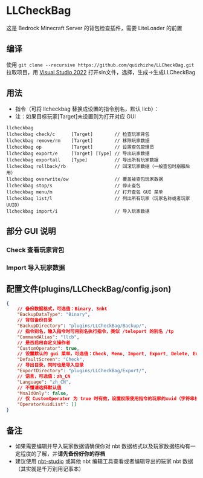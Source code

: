 # LLCheckBag
这是 Bedrock Minecraft Server 的背包检查插件，需要 LiteLoader 的前置

## 编译
使用
``
git clone --recursive https://github.com/quizhizhe/LLCheckBag.git
``
拉取项目，用 [Visual Studio 2022](https://visualstudio.microsoft.com/vs/) 打开sln文件，选择，生成->生成LLCheckBag

## 用法
* 指令（可将 llcheckbag 替换成设置的指令别名，默认 llcb）：
* 注：如果目标玩家[Target]未设置则为打开对应 GUI
```
llcheckbag
llcheckbag check/c      [Target]        // 检查玩家背包
llcheckbag remove/rm    [Target]        // 移除玩家数据
llcheckbag op           [Target]        // 设置查包管理员
llcheckbag export/e     [Target] [Type] // 导出玩家数据
llcheckbag exportall    [Type]          // 导出所有玩家数据
llcheckbag rollback/rb                  // 回滚玩家数据（一般查包时崩服后用）
llcheckbag overwrite/ow                 // 覆盖被查包玩家数据
llcheckbag stop/s                       // 停止查包
llcheckbag menu/m                       // 打开查包 GUI 菜单
llcheckbag list/l                       // 列出所有玩家（玩家名称或者玩家UUID）
llcheckbag import/i                     // 导入玩家数据
```

## 部分 GUI 说明
### Check  查看玩家背包
### Import 导入玩家数据
 
## 配置文件(plugins/LLCheckBag/config.json)
```json
{
    // 备份数据格式，可选值：Binary, Snbt
    "BackupDataType": "Binary",
    // 背包备份目录
    "BackupDirectory": "plugins/LLCheckBag/Backup/",
    // 指令别名，输入指令时可用别名执行指令，类似 /teleport 的别名 /tp
    "CommandAlias": "llcb",
    // 是否启用自定义操作者
    "CustomOperator": true,
    // 设置默认的 gui 菜单，可选值：Check, Menu, Import, Export, Delete, ExportAll
    "DefaultScreen": "Check",
    // 导出目录，同时也是导入目录
    "ExportDirectory": "plugins/LLCheckBag/Export/",
    // 语言，可选值：zh_CN
    "Language": "zh_CN",
    // 不懂请选择默认值
    "MsaIdOnly": false,
    // 仅 CustomOperator 为 true 时有效，设置权限使用指令的玩家的xuid（字符串格式）
    "OperatorXuidList": []
}
```

## 备注
* 如果需要编辑并导入玩家数据请确保你对 nbt 数据格式以及玩家数据结构有一定程度的了解，并**请先备份好你的存档**
* 建议使用 [nbt-studio](https://github.com/tryashtar/nbt-studio) 或其他 nbt 编辑工具查看或者编辑导出的玩家 nbt 数据（其实就是千万别用记事本）